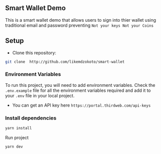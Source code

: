 ## Smart Wallet Demo 
This is  a smart wallet demo that allows users to sign into thier wallet using traditional email and password  preventing `Not your keys Not your Coins`




## **Setup**

-   Clone this repository:

```bash
git clone  http://github.com/likemdzokoto/smart-wallet
```


### Environment Variables

To run this project, you will need to add environment variables. Check the `.env.example` file for all the environment variables required and  add it to your  `.env` file in your local project. 
- You can get an API key here `https://portal.thirdweb.com/api-keys`



### Install dependencies

```bash
yarn install
```

Run project

```bash
yarn dev